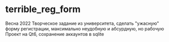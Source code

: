 # terrible_reg_form
Весна 2022
Творческое задание из университета, сделать "ужасную" форму регистрации, максимально неудобную и абсурдную, но рабочую
Проект на Qt6, сохранение аккаунтов в sqlite
